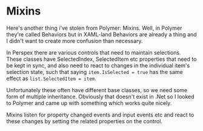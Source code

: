 # Mixins

Here's another thing i've stolen from Polymer: Mixins. Well, in Polymer they're called Behaviors
but in XAML-land Behaviors are already a thing and I didn't want to create more confusion than
necessary.

In Perspex there are various controls that need to maintain selections. These classes have
SelectedIndex, SelectedItem etc properties that need to be kept in sync, and also need to react to
changes in the individual item's selection state, such that saying `item.IsSelected = true` has the
same effect as `list.SelectedItem = item`.

Unfortunately these often have different base classes, so we need some form of multiple inheritance.
Obviously that doesn't exist in .Net so I looked to Polymer and came up with something which works
quite nicely.

Mixins listen for property changed events and input events etc and react to these changes by setting
the related properties on the control.
